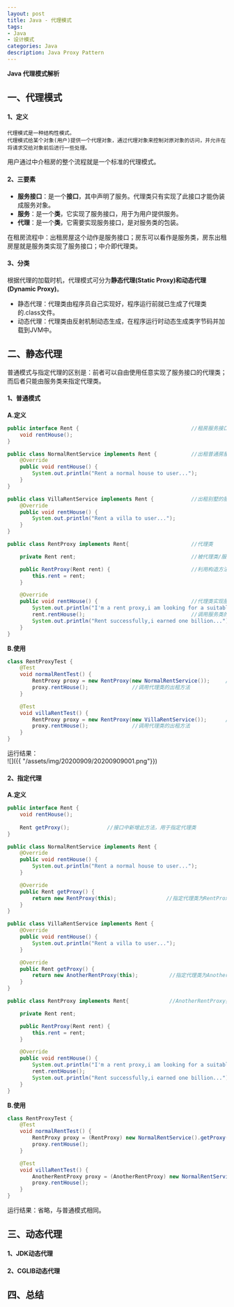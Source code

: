 ```yaml
---
layout: post
title: Java - 代理模式
tags: 
- Java
- 设计模式
categories: Java
description: Java Proxy Pattern
---  
```

**Java 代理模式解析**

<!-- more -->
## 一、代理模式
#### 1、定义
```text
代理模式是一种结构性模式。
代理模式给某个对象(用户)提供一个代理对象，通过代理对象来控制对原对象的访问，并允许在将请求交给对象前后进行一些处理。
```
用户通过中介租房的整个流程就是一个标准的代理模式。
#### 2、三要素
- **服务接口**：是一个**接口**，其中声明了服务。代理类只有实现了此接口才能伪装成服务对象。  
- **服务**：是一个**类**，它实现了服务接口，用于为用户提供服务。  
- **代理**：是一个**类**，它需要实现服务接口，是对服务类的包装。  

在租房流程中：出租房屋这个动作是服务接口；房东可以看作是服务类，房东出租房屋就是服务类实现了服务接口；中介即代理类。
#### 3、分类
根据代理的加载时机，代理模式可分为**静态代理(Static Proxy)**和动态代理**(Dynamic Proxy)**。  
- 静态代理：代理类由程序员自己实现好，程序运行前就已生成了代理类的.class文件。  
- 动态代理：代理类由反射机制动态生成，在程序运行时动态生成类字节码并加载到JVM中。  

## 二、静态代理
普通模式与指定代理的区别是：前者可以自由使用任意实现了服务接口的代理类；而后者只能由服务类来指定代理类。
#### 1、普通模式
**A.定义**
```java
public interface Rent {                                    //租房服务接口
    void rentHouse();
}
```
```java
public class NormalRentService implements Rent {           //出租普通房屋的服务类
    @Override
    public void rentHouse() {
        System.out.println("Rent a normal house to user...");
    }
}
```
```java
public class VillaRentService implements Rent {            //出租别墅的服务类
    @Override
    public void rentHouse() {
        System.out.println("Rent a villa to user...");
    }
}
```
```java
public class RentProxy implements Rent{                    //代理类

    private Rent rent;                                     //被代理类/服务类

    public RentProxy(Rent rent) {                          //利用构造方法传入被代理的类
        this.rent = rent;
    }

    @Override
    public void rentHouse() {                              //代理类实现服务接口中的方法
        System.out.println("I'm a rent proxy,i am looking for a suitable house for user...");
        rent.rentHouse();                                  //调用服务类的出租方法(调用真实的出租方法)
        System.out.println("Rent successfully,i earned one billion...");
    }
}
```
**B.使用**
```java
class RentProxyTest {
    @Test
    void normalRentTest() {
        RentProxy proxy = new RentProxy(new NormalRentService());     //用NormalRentService类创建代理类
        proxy.rentHouse();              //调用代理类的出租方法
    }

    @Test
    void villaRentTest() {
        RentProxy proxy = new RentProxy(new VillaRentService());      //用VillaRentService类创建代理类
        proxy.rentHouse();              //调用代理类的出租方法
    }
}
```
运行结果：  
![]({{ "/assets/img/20200909/20200909001.png"}})
#### 2、指定代理
**A.定义**
```java
public interface Rent {
    void rentHouse();
    
    Rent getProxy();            //接口中新增此方法，用于指定代理类
}
```
```java
public class NormalRentService implements Rent {
    @Override
    public void rentHouse() {
        System.out.println("Rent a normal house to user...");
    }

    @Override
    public Rent getProxy() {                
        return new RentProxy(this);                //指定代理类为RentProxy
    }
}
```
```java
public class VillaRentService implements Rent {
    @Override
    public void rentHouse() {
        System.out.println("Rent a villa to user...");
    }

    @Override
    public Rent getProxy() {
        return new AnotherRentProxy(this);          //指定代理类为AnotherRentProxy
    }
}
```
```java
public class RentProxy implements Rent{             //AnotherRentProxy类与RentProxy类相似，此处省略定义代码

    private Rent rent; 

    public RentProxy(Rent rent) { 
        this.rent = rent;
    }

    @Override
    public void rentHouse() {
        System.out.println("I'm a rent proxy,i am looking for a suitable house for user...");
        rent.rentHouse(); 
        System.out.println("Rent successfully,i earned one billion...");
    }
}
```
**B.使用**
```java
class RentProxyTest {
    @Test
    void normalRentTest() {
        RentProxy proxy = (RentProxy) new NormalRentService().getProxy();       //获取指定的代理类
        proxy.rentHouse();  
    }

    @Test
    void villaRentTest() {
        AnotherRentProxy proxy = (AnotherRentProxy) new NormalRentService().getProxy();    //获取指定的代理类
        proxy.rentHouse();
    }
}
```
运行结果：省略，与普通模式相同。
## 三、动态代理
#### 1、JDK动态代理
#### 2、CGLIB动态代理
## 四、总结